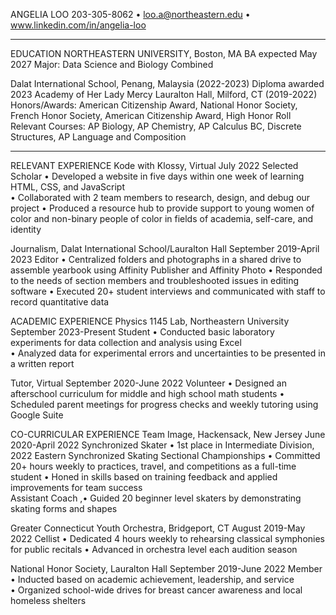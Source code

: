 ANGELIA LOO
203-305-8062 • loo.a@northeastern.edu • www.linkedin.com/in/angelia-loo
________________________________________
EDUCATION
NORTHEASTERN UNIVERSITY, Boston, MA	BA expected May 2027
Major: Data Science and Biology Combined	
	
Dalat International School, Penang, Malaysia (2022-2023)	Diploma awarded 2023
Academy of Her Lady Mercy Lauralton Hall, Milford, CT (2019-2022)
Honors/Awards: American Citizenship Award, National Honor Society, French Honor Society, American Citizenship Award, High Honor Roll
Relevant Courses: AP Biology, AP Chemistry, AP Calculus BC, Discrete Structures, AP Language and Composition
________________________________________
RELEVANT EXPERIENCE
Kode with Klossy, Virtual 	  July 2022 
Selected Scholar	 • Developed a website in five days within one week of learning HTML, CSS, and JavaScript 	
 	 • Collaborated with 2 team members to research, design, and debug our project
 • Produced a resource hub to provide support to young women of color and non-binary
   people of color in fields of academia, self-care, and identity
	
Journalism, Dalat International School/Lauralton Hall	  September 2019-April 2023
Editor	 • Centralized folders and photographs in a shared drive to assemble yearbook using Affinity
	   Publisher and Affinity Photo
	 • Responded to the needs of section members and troubleshooted issues in editing software
	 • Executed 20+ student interviews and communicated with staff to record quantitative data	

ACADEMIC EXPERIENCE
Physics 1145 Lab, Northeastern University	   September 2023-Present 
Student	 • Conducted basic laboratory experiments for data collection and analysis using Excel	
 	 • Analyzed data for experimental errors and uncertainties to be presented in a written report                

Tutor, Virtual 		  September 2020-June 2022
Volunteer       	 • Designed an afterschool curriculum for middle and high school math students 
	 • Scheduled parent meetings for progress checks and weekly tutoring using Google Suite

CO-CURRICULAR EXPERIENCE
Team Image, Hackensack, New Jersey 	     June 2020-April 2022
Synchronized Skater • 1st place in Intermediate Division, 2022 Eastern Synchronized Skating Sectional
	    Championships
	 • Committed 20+ hours weekly to practices, travel, and competitions as a full-time student
	 • Honed in skills based on training feedback and applied improvements for team success 	
Assistant Coach 	,• Guided 20 beginner level skaters by demonstrating skating forms and shapes	

Greater Connecticut Youth Orchestra, Bridgeport, CT 	           August 2019-May 2022
Cellist 	 • Dedicated 4 hours weekly to rehearsing classical symphonies for public recitals
	 • Advanced in orchestra level each audition season 

National Honor Society, Lauralton Hall 	  September 2019-June 2022
Member 	 • Inducted based on academic achievement, leadership, and service 	
	 • Organized school-wide drives for breast cancer awareness and local homeless shelters

